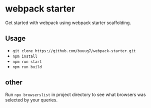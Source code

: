 # webpack starter

Get started with webpack using webpack starter scaffolding.

## Usage

- `git clone https://github.com/buuug7/webpack-starter.git`
- `npm install`
- `npm run start`
- `npm run build`

## other

Run `npx browserslist` in project directory to see what browsers was selected by your queries.
